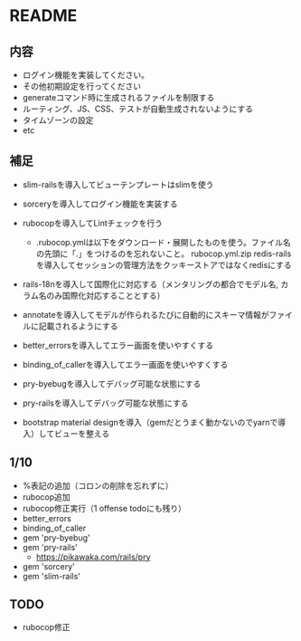 # README

## 内容
- ログイン機能を実装してください。
- その他初期設定を行ってください
- generateコマンド時に生成されるファイルを制限する
- ルーティング、JS、CSS、テストが自動生成されないようにする
- タイムゾーンの設定
- etc

## 補足
- slim-railsを導入してビューテンプレートはslimを使う

- sorceryを導入してログイン機能を実装する

- rubocopを導入してLintチェックを行う

  - .rubocop.ymlは以下をダウンロード・展開したものを使う。ファイル名の先頭に「.」をつけるのを忘れないこと。
  rubocop.yml.zip
  redis-railsを導入してセッションの管理方法をクッキーストアではなくredisにする

- rails-18nを導入して国際化に対応する（メンタリングの都合でモデル名, カラム名のみ国際化対応することとする）

- annotateを導入してモデルが作られるたびに自動的にスキーマ情報がファイルに記載されるようにする

- better_errorsを導入してエラー画面を使いやすくする

- binding_of_callerを導入してエラー画面を使いやすくする

- pry-byebugを導入してデバッグ可能な状態にする

- pry-railsを導入してデバッグ可能な状態にする

- bootstrap material designを導入（gemだとうまく動かないのでyarnで導入）してビューを整える

## 1/10
- %表記の追加（コロンの削除を忘れずに）
- rubocop追加
- rubocop修正実行（1 offense todoにも残り）
- better_errors
- binding_of_caller
- gem 'pry-byebug'
- gem 'pry-rails'
  - https://pikawaka.com/rails/pry
- gem 'sorcery'
- gem 'slim-rails'

## TODO
- rubocop修正